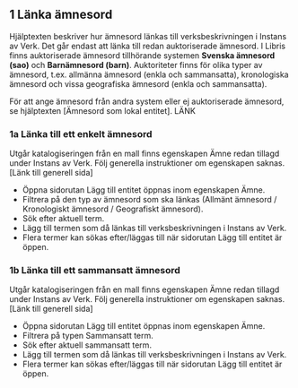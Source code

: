 ## 1 Länka ämnesord

Hjälptexten beskriver hur ämnesord länkas till verksbeskrivningen i Instans av Verk. Det går endast att länka till redan auktoriserade ämnesord. I Libris finns auktoriserade ämnesord tillhörande systemen **Svenska ämnesord (sao)** och **Barnämnesord (barn)**. Auktoriteter finns för olika typer av ämnesord, t.ex. allmänna ämnesord (enkla och sammansatta), kronologiska ämnesord och vissa geografiska ämnesord (enkla och sammansatta). 

För att ange ämnesord från andra system eller ej auktoriserade ämnesord, se hjälptexten [Ämnesord som lokal entitet]. LÄNK

### 1a Länka till ett enkelt ämnesord 
Utgår katalogiseringen från en mall finns egenskapen Ämne redan tillagd under Instans av Verk. Följ generella instruktioner om egenskapen   saknas. [Länk till generell sida]

* Öppna sidorutan Lägg till entitet öppnas inom egenskapen Ämne. 
* Filtrera på den typ av ämnesord som ska länkas (Allmänt ämnesord / Kronologiskt ämnesord / Geografiskt ämnesord). 
* Sök efter aktuell term. 
* Lägg till termen som då länkas till verksbeskrivningen i Instans av Verk. 
* Flera termer kan sökas efter/läggas till när sidorutan Lägg till entitet är öppen.

### 1b Länka till ett sammansatt ämnesord
Utgår katalogiseringen från en mall finns egenskapen Ämne redan tillagd under Instans av Verk. Följ generella instruktioner om egenskapen   saknas. [Länk till generell sida]

* Öppna sidorutan Lägg till entitet öppnas inom egenskapen Ämne. 
* Filtrera på typen Sammansatt term.
* Sök efter aktuell sammansatt term.
* Lägg till termen som då länkas till verksbeskrivningen i Instans av Verk. 
* Flera termer kan sökas efter/läggas till när sidorutan Lägg till entitet är öppen.

